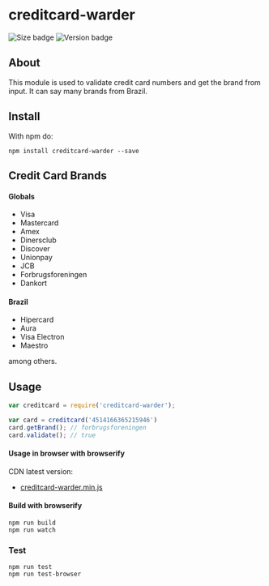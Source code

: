 # creditcard-warder

![Size badge](http://img.badgesize.io/apoiase/creditcard-warder/master/dist/creditcard-warder.min.js.svg) ![Version badge](https://img.shields.io/npm/v/creditcard-warder.svg)

## About

This module is used to validate credit card numbers and get the brand from input. It can say many brands from Brazil.

## Install
With npm do:

```
npm install creditcard-warder --save
```

## Credit Card Brands

#### Globals
* Visa
* Mastercard
* Amex
* Dinersclub
* Discover
* Unionpay
* JCB
* Forbrugsforeningen
* Dankort

#### Brazil
* Hipercard
* Aura
* Visa Electron
* Maestro

among others.

## Usage

```javascript
var creditcard = require('creditcard-warder');

var card = creditcard('4514166365215946')
card.getBrand(); // forbrugsforeningen
card.validate(); // true
```

#### Usage in browser with browserify
CDN latest version:
- [creditcard-warder.min.js](https://unpkg.com/creditcard-warder)

#### Build with browserify
```
npm run build
npm run watch
```

### Test
```
npm run test
npm run test-browser
```
